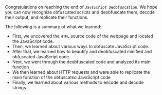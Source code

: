 Congratulations on reaching the end of `JavaScript Deobfuscation`. We hope you can now recognize obfuscated scripts and deobfuscate them, decode their output, and replicate their functions.

The following is a summary of what we learned:

-   First, we uncovered the `HTML` source code of the webpage and located the JavaScript code.
-   Then, we learned about various ways to obfuscate JavaScript code.
-   After that, we learned how to beautify and deobfuscated minified and obfuscated JavaScript code.
-   Next, we went through the deobfuscated code and analyzed its main function
-   We then learned about HTTP requests and were able to replicate the main function of the obfuscated JavaScript code.
-   Finally, we learned about various methods to encode and decode strings